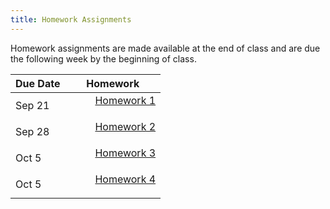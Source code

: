 ```yaml
---
title: Homework Assignments
---
```

<p>
Homework assignments are made available at the end of class and are due the following week by the beginning of class.
</p>
<div>
  <table class="table table-striped table-hover"> 
    <thead>
      <tr>
        <th>Due Date</th>
        <th>Homework</th>
       </tr>
    </thead>
    <tbody> 
      <tr>
        <td>Sep 21</td>
        <td>
          <dl>
          <dd><a href="../materials/homeworks/homework01_alt.Rmd" target=_blank>Homework 1</a> 
          </dd>
          </dl>
        </td>
      </tr>
      <tr>
        <td>Sep 28</td>
        <td>
          <dl>
          <dd><a href="../materials/homeworks/homework02_alt.Rmd" target=_blank>Homework 2</a> 
          </dd>
          </dl>
        </td>
       </tr>
       <tr>
        <td>Oct 5</td>
        <td>
          <dl>
          <dd><a href="../materials/homeworks/homework03_alt.Rmd" target=_blank>Homework 3</a> 
          </dd>
          </dl>
        </td>
       </tr>
       <tr>
        <td>Oct 5</td>
        <td>
          <dl>
          <dd><a href="../materials/homeworks/homework04.html" target=_blank>Homework 4</a> 
          </dd>
          </dl>
        </td>
       </tr>
      </tbody>
  </table>
</div>
